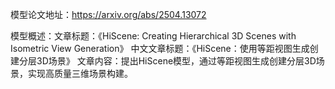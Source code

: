 模型论文地址：https://arxiv.org/abs/2504.13072

模型概述：文章标题：《HiScene: Creating Hierarchical 3D Scenes with Isometric View Generation》
中文文章标题：《HiScene：使用等距视图生成创建分层3D场景》
文章内容：提出HiScene模型，通过等距视图生成创建分层3D场景，实现高质量三维场景构建。
